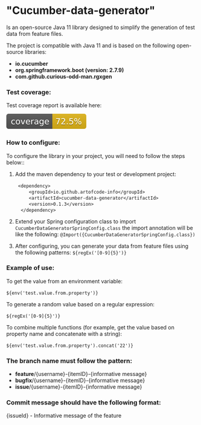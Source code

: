 # "Cucumber-data-generator" 
Is an open-source Java 11 library designed to simplify the generation of test data from feature files.

The project is compatible with Java 11 and is based on the following open-source libraries:

* **io.cucumber**
* **org.springframework.boot (version: 2.7.9)**
* **com.github.curious-odd-man.rgxgen**

### Test coverage:
Test coverage report is available here:

![test coverage](.github/badges/jacoco.svg)

### How to configure:

To configure the library in your project, you will need to follow the steps below::

1. Add the maven dependency to your test or development project:

        <dependency>
            <groupId>io.github.artofcode-info</groupId>
            <artifactId>cucumber-data-generator</artifactId>
            <version>0.1.3</version>
         </dependency>

2. Extend your Spring configuration class to import
   `CucumberDataGeneratorSpringConfig.class` the import annotation will be like the following:
   `@Import({CucumberDataGeneratorSpringConfig.class})`

3. After configuring, you can generate your data from feature files using the following patterns: `${regEx('[0-9]{5}')} `

### Example of use:

To get the value from an environment variable:

    ${env('test.value.from.property')}

To generate a random value based on a regular expression:

    ${regEx('[0-9]{5}')}

To combine multiple functions (for example, get the value based on property name and concatenate with a string):

    ${env('test.value.from.property').concat('22')}

### The branch name must follow the pattern:

* **feature**/{username}-{itemID}-{informative message}
* **bugfix**/{username}-{itemID}-{informative message}
* **issue**/{username}-{itemID}-{informative message}

### Commit message should have the following format:

{issueId} - Informative message of the feature

